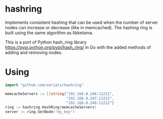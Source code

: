 hashring
============================

Implements consistent hashing that can be used when
the number of server nodes can increase or decrease (like in memcached).
The hashing ring is built using the same algorithm as libketama.

This is a port of Python hash_ring library <https://pypi.python.org/pypi/hash_ring/>
in Go with the added methods of adding and removing nodes.


Using
============================

```go
import "github.com/serialx/hashring"
```

```go
memcacheServers := []string{"192.168.0.246:11212",
                            "192.168.0.247:11212",
                            "192.168.0.249:11212"}
ring := hashring.HashRing(memcacheServers)
server := ring.GetNode("my_key")
```
